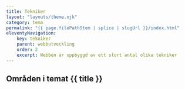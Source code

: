 ```yaml
---
title: Tekniker
layout: "layouts/theme.njk"
category: tema
permalink: "{{ page.filePathStem | splice | slugUrl }}/index.html"
eleventyNavigation:
    key: tekniker
    parent: webbutveckling
    order: 2
    excerpt: Webben är uppbyggd av ett stort antal olika tekniker
---
```

## Områden i temat {{ title }}
